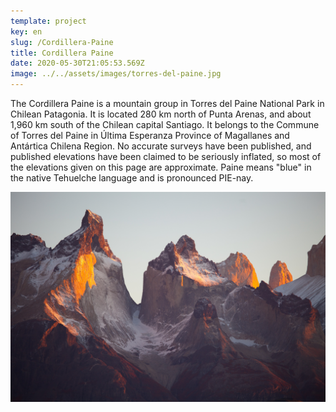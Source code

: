 ```yaml
---
template: project
key: en
slug: /Cordillera-Paine
title: Cordillera Paine
date: 2020-05-30T21:05:53.569Z
image: ../../assets/images/torres-del-paine.jpg
---
```


The Cordillera Paine is a mountain group in Torres del Paine National Park in Chilean Patagonia. It is located 280 km north of Punta Arenas, and about 1,960 km south of the Chilean capital Santiago. It belongs to the Commune of Torres del Paine in Última Esperanza Province of Magallanes and Antártica Chilena Region. No accurate surveys have been published, and published elevations have been claimed to be seriously inflated, so most of the elevations given on this page are approximate. Paine means "blue" in the native Tehuelche language and is pronounced PIE-nay.

![Cordillera Paine](../../assets/images/torres-del-paine.jpg 'Cordillera Paine')
